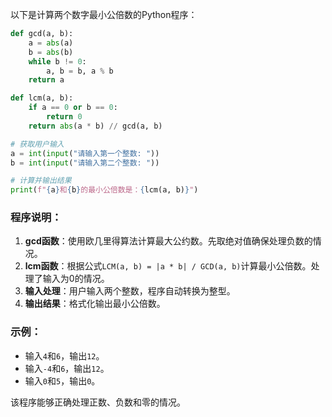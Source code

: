以下是计算两个数字最小公倍数的Python程序：

```python
def gcd(a, b):
    a = abs(a)
    b = abs(b)
    while b != 0:
        a, b = b, a % b
    return a

def lcm(a, b):
    if a == 0 or b == 0:
        return 0
    return abs(a * b) // gcd(a, b)

# 获取用户输入
a = int(input("请输入第一个整数: "))
b = int(input("请输入第二个整数: "))

# 计算并输出结果
print(f"{a}和{b}的最小公倍数是：{lcm(a, b)}")
```

### 程序说明：
1. **gcd函数**：使用欧几里得算法计算最大公约数。先取绝对值确保处理负数的情况。
2. **lcm函数**：根据公式`LCM(a, b) = |a * b| / GCD(a, b)`计算最小公倍数。处理了输入为0的情况。
3. **输入处理**：用户输入两个整数，程序自动转换为整型。
4. **输出结果**：格式化输出最小公倍数。

### 示例：
- 输入`4`和`6`，输出`12`。
- 输入`-4`和`6`，输出`12`。
- 输入`0`和`5`，输出`0`。

该程序能够正确处理正数、负数和零的情况。